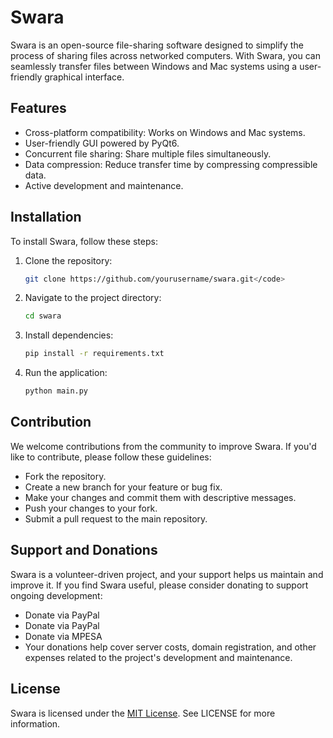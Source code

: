 # Swara

Swara is an open-source file-sharing software designed to simplify the process of sharing files across networked computers. With Swara, you can seamlessly transfer files between Windows and Mac systems using a user-friendly graphical interface.

## Features

- Cross-platform compatibility: Works on Windows and Mac systems.
- User-friendly GUI powered by PyQt6.
- Concurrent file sharing: Share multiple files simultaneously.
- Data compression: Reduce transfer time by compressing compressible data.
- Active development and maintenance.

## Installation

To install Swara, follow these steps:

1. Clone the repository:
    ```bash
    git clone https://github.com/yourusername/swara.git</code>
2. Navigate to the project directory:
    ```bash
    cd swara
3. Install dependencies:
    ```bash
    pip install -r requirements.txt
4. Run the application:
    ```bash
    python main.py

## Contribution

We welcome contributions from the community to improve Swara. If you'd like to contribute, please follow these guidelines:

- Fork the repository.
- Create a new branch for your feature or bug fix.
- Make your changes and commit them with descriptive messages.
- Push your changes to your fork.
- Submit a pull request to the main repository.

## Support and Donations

Swara is a volunteer-driven project, and your support helps us maintain and improve it. If you find Swara useful, please consider donating to support ongoing development:

- Donate via PayPal
- Donate via PayPal
- Donate via MPESA
- Your donations help cover server costs, domain registration, and other expenses related to the project's development and maintenance.

## License
Swara is licensed under the [MIT License](LICENCE). See LICENSE for more information.
